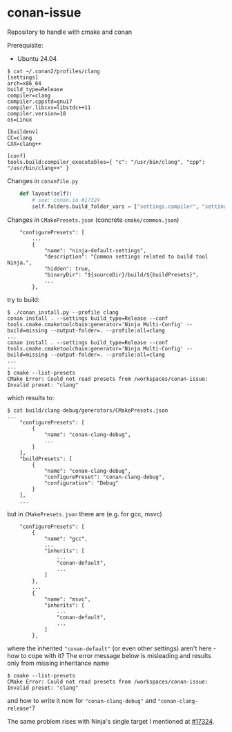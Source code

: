 # conan-issue
Repository to handle with cmake and conan

Prerequisite:
- Ubuntu 24.04
```
$ cat ~/.conan2/profiles/clang
[settings]
arch=x86_64
build_type=Release
compiler=clang
compiler.cppstd=gnu17
compiler.libcxx=libstdc++11
compiler.version=18
os=Linux

[buildenv]
CC=clang
CXX=clang++

[conf]
tools.build:compiler_executables={ "c": "/usr/bin/clang", "cpp": "/usr/bin/clang++" }
```

Changes in `conanfile.py`
```python
    def layout(self):
        # see: conan.io #17324
        self.folders.build_folder_vars = ["settings.compiler", "settings.build_type"]

```
Changes in `CMakePresets.json` (concrete `cmake/common.json`)
```
    "configurePresets": [
        ...
        {
            "name": "ninja-default-settings",
            "description": "Common settings related to build tool Ninja.",
            "hidden": true,
            "binaryDir": "${sourceDir}/build/${buildPresets}",
            ...
        },
```

try to build:
```
$ ./conan_install.py --profile clang
conan install . --settings build_type=Release --conf tools.cmake.cmaketoolchain:generator='Ninja Multi-Config' --build=missing --output-folder=. --profile:all=clang
...
conan install . --settings build_type=Release --conf tools.cmake.cmaketoolchain:generator='Ninja Multi-Config' --build=missing --output-folder=. --profile:all=clang
...
...
$ cmake --list-presets
CMake Error: Could not read presets from /workspaces/conan-issue:
Invalid preset: "clang"
```
which results to:
```
$ cat build/clang-debug/generators/CMakePresets.json
...
    "configurePresets": [
        {
            "name": "conan-clang-debug",
            ...
        }
    ],
    "buildPresets": [
        {
            "name": "conan-clang-debug",
            "configurePreset": "conan-clang-debug",
            "configuration": "Debug"
        }
    ],
    ...
```
but in `CMakePresets.json` there are (e.g. for gcc, msvc)
```
    "configurePresets": [
        {
            "name": "gcc",
            ...
            "inherits": [
                ...
                "conan-default",
                ...
            ]
        },
        ...
        {
            "name": "msvc",
            "inherits": [
                ...
                "conan-default",
                ...
            ]
        },
```
where the inherited `"conan-default"` (or even other settings) aren't here - how to cope with it?
The error message below is misleading and results only from missing inheritance name
```
$ cmake --list-presets
CMake Error: Could not read presets from /workspaces/conan-issue:
Invalid preset: "clang"
```
and how to write it now for `"conan-clang-debug"` and `"conan-clang-release"`?

The same problem rises with Ninja's single target I mentioned at [#17324](https://github.com/conan-io/conan/issues/17324).
